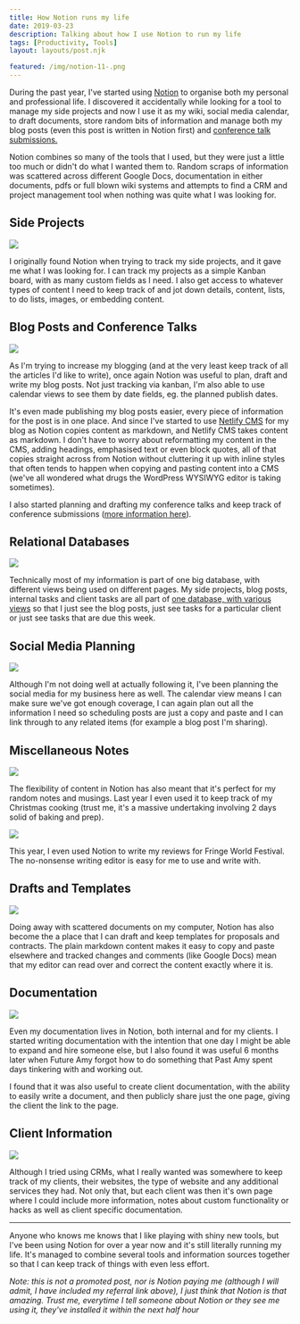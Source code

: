 ```yaml
---
title: How Notion runs my life
date: 2019-03-23
description: Talking about how I use Notion to run my life
tags: [Productivity, Tools]
layout: layouts/post.njk

featured: /img/notion-11-.png
---
```


During the past year, I've started using [Notion](https://www.notion.so/?r=b06033c2cb2d4fe2b29bc7c5ca4a1756) to organise both my personal and professional life. I discovered it accidentally while looking for a tool to manage my side projects and now I use it as my wiki, social media calendar, to draft documents, store random bits of information and manage both my blog posts (even this post is written in Notion first) and [conference talk submissions.](https://www.linkedin.com/pulse/how-i-use-notion-organise-my-speaking-amy-kapernick)

Notion combines so many of the tools that I used, but they were just a little too much or didn't do what I wanted them to. Random scraps of information was scattered across different Google Docs, documentation in either documents, pdfs or full blown wiki systems and attempts to find a CRM and project management tool when nothing was quite what I was looking for.

## Side Projects

![](/img/notion-1-.png)

I originally found Notion when trying to track my side projects, and it gave me what I was looking for. I can track my projects as a simple Kanban board, with as many custom fields as I need. I also get access to whatever types of content I need to keep track of and jot down details, content, lists, to do lists, images, or embedding content.

## Blog Posts and Conference Talks

![](/img/notion-2-.png)

As I'm trying to increase my blogging (and at the very least keep track of all the articles I'd like to write), once again Notion was useful to plan, draft and write my blog posts. Not just tracking via kanban, I'm also able to use calendar views to see them by date fields, eg. the planned publish dates.

It's even made publishing my blog posts easier, every piece of information for the post is in one place. And since I've started to use [Netlify CMS](https://www.netlifycms.org/) for my blog as Notion copies content as markdown, and Netlify CMS takes content as markdown. I don't have to worry about reformatting my content in the CMS, adding headings, emphasised text or even block quotes, all of that copies straight across from Notion without cluttering it up with inline styles that often tends to happen when copying and pasting content into a CMS (we've all wondered what drugs the WordPress WYSIWYG editor is taking sometimes).

I also started planning and drafting my conference talks and keep track of conference submissions ([more information here](https://www.linkedin.com/pulse/how-i-use-notion-organise-my-speaking-amy-kapernick)).

## Relational Databases

![](/img/notion-3-.png)

Technically most of my information is part of one big database, with different views being used on different pages. My side projects, blog posts, internal tasks and client tasks are all part of [one database, with various views](https://www.notion.so/amyskapers/Dashboard-4916055af7044e89b895dca800488721) so that I just see the blog posts, just see tasks for a particular client or just see tasks that are due this week.

## Social Media Planning

![](/img/notion-4-.png)

Although I'm not doing well at actually following it, I've been planning the social media for my business here as well. The calendar view means I can make sure we've got enough coverage, I can again plan out all the information I need so scheduling posts are just a copy and paste and I can link through to any related items (for example a blog post I'm sharing).

## Miscellaneous Notes

![](/img/notion-5-.png)

The flexibility of content in Notion has also meant that it's perfect for my random notes and musings. Last year I even used it to keep track of my Christmas cooking (trust me, it's a massive undertaking involving 2 days solid of baking and prep).

![](/img/notion-6-.png)

This year, I even used Notion to write my reviews for Fringe World Festival. The no-nonsense writing editor is easy for me to use and write with. 

## Drafts and Templates

![](/img/notion-8-.png)

Doing away with scattered documents on my computer, Notion has also become the a place that I can draft and keep templates for proposals and contracts. The plain markdown content makes it easy to copy and paste elsewhere and tracked changes and comments (like Google Docs) mean that my editor can read over and correct the content exactly where it is.

## Documentation

![](/img/notion-9-.png)

Even my documentation lives in Notion, both internal and for my clients. I started writing documentation with the intention that one day I might be able to expand and hire someone else, but I also found it was useful 6 months later when Future Amy forgot how to do something that Past Amy spent days tinkering with and working out.

I found that it was also useful to create client documentation, with the ability to easily write a document, and then publicly share just the one page, giving the client the link to the page.

## Client Information

![](/img/notion-10-.png)

Although I tried using CRMs, what I really wanted was somewhere to keep track of my clients, their websites, the type of website and any additional services they had. Not only that, but each client was then it's own page where I could include more information, notes about custom functionality or hacks as well as client specific documentation.

- - -

Anyone who knows me knows that I like playing with shiny new tools, but I've been using Notion for over a year now and it's still literally running my life. It's managed to combine several tools and information sources together so that I can keep track of things with even less effort.

_Note: this is not a promoted post, nor is Notion paying me (although I will admit, I have included my referral link above), I just think that Notion is that amazing. Trust me, everytime I tell someone about Notion or they see me using it, they've installed it within the next half hour_


